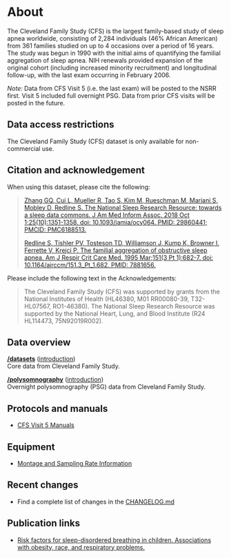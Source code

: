# About

The Cleveland Family Study (CFS) is the largest family-based study of sleep apnea worldwide, consisting of 2,284 individuals (46% African American) from 361 families studied on up to 4 occasions over a period of 16 years. The study was begun in 1990 with the initial aims of quantifying the familial aggregation of sleep apnea. NIH renewals provided expansion of the original cohort (including increased minority recruitment) and longitudinal follow-up, with the last exam occurring in February 2006.

*Note:* Data from CFS Visit 5 (i.e. the last exam) will be posted to the NSRR first. Visit 5 included full overnight PSG. Data from prior CFS visits will be posted in the future.

## Data access restrictions

The Cleveland Family Study (CFS) dataset is only available for non-commercial use.

## Citation and acknowledgement

When using this dataset, please cite the following:

> [Zhang GQ, Cui L, Mueller R, Tao S, Kim M, Rueschman M, Mariani S, Mobley D, Redline S. The National Sleep Research Resource: towards a sleep data commons. J Am Med Inform Assoc. 2018 Oct 1;25(10):1351-1358. doi: 10.1093/jamia/ocy064. PMID: 29860441; PMCID: PMC6188513.](https://pubmed.ncbi.nlm.nih.gov/29860441/)
>
> [Redline S, Tishler PV, Tosteson TD, Williamson J, Kump K, Browner I, Ferrette V, Krejci P. The familial aggregation of obstructive sleep apnea. Am J Respir Crit Care Med. 1995 Mar;151(3 Pt 1):682-7. doi: 10.1164/ajrccm/151.3_Pt_1.682. PMID: 7881656.](https://pubmed.ncbi.nlm.nih.gov/7881656/)

Please include the following text in the Acknowledgements:

> The Cleveland Family Study (CFS) was supported by grants from the National Institutes of Health (HL46380, M01 RR00080-39, T32-HL07567, RO1-46380). The National Sleep Research Resource was supported by the National Heart, Lung, and Blood Institute (R24 HL114473, 75N92019R002).

## Data overview

**[/datasets](:files_path:/datasets)** ([introduction](:pages_path:/dataset-introduction.md)) <br/> Core data from Cleveland Family Study.

**[/polysomnography](:files_path:/polysomnography)** ([introduction](:pages_path:/polysomnography-introduction.md))<br/> Overnight polysomnography (PSG) data from Cleveland Family Study.

## Protocols and manuals

- [CFS Visit 5 Manuals](:pages_path:/manuals/manuals-toc.md)

## Equipment
- [Montage and Sampling Rate Information](:pages_path:/equipment/montage-and-sampling-rate-information.md)

## Recent changes

- Find a complete list of changes in the [CHANGELOG.md](:pages_path:/CHANGELOG.md)

## Publication links

- [Risk factors for sleep-disordered breathing in children. Associations with obesity, race, and respiratory problems.](http://www.ncbi.nlm.nih.gov/pubmed/10228121)
